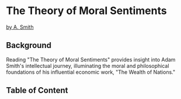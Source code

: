 # The Theory of Moral Sentiments
[by A. Smith](https://www.amazon.com/Theory-Moral-Sentiments-Kindle-Active-ebook/dp/B002V1IOK4/ref=sr_1_1?keywords=the+theory+of+moral+sentiments+adam+smith&qid=1693679240&sprefix=the+theroy+of+moral%2Caps%2C229&sr=8-1)

## Background
Reading "The Theory of Moral Sentiments" provides insight into Adam Smith's intellectual journey, illuminating the moral and philosophical foundations of his influential economic work, "The Wealth of Nations."

## Table of Content
